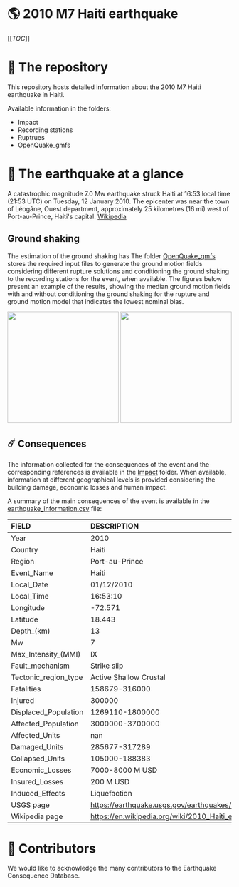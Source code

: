 # 🌎 2010 M7 Haiti earthquake
[[_TOC_]]

# 📂 The repository  

This repository hosts detailed information about the 2010 M7 Haiti earthquake in Haiti.

Available information in the folders:

- Impact
- Recording stations
- Ruptrues
- OpenQuake_gmfs 


# 🚀 The earthquake at a glance 

A catastrophic magnitude 7.0 Mw earthquake struck Haiti at 16:53 local time (21:53 UTC) on Tuesday, 12 January 2010. The epicenter was near the town of Léogâne, Ouest department, approximately 25 kilometres (16 mi) west of Port-au-Prince, Haiti's capital.
[Wikipedia](https://en.wikipedia.org/wiki/2010_Haiti_earthquake)



## Ground shaking

The estimation of the ground shaking has The folder [OpenQuake_gmfs](./OpenQuake_gmfs/) stores the required input files to generate the ground motion fields considering different rupture solutions and conditioning the ground shaking to the recording stations for the event, when available. The figures below present an example of the results, showing the median ground motion fields with and without conditioning the ground shaking for the rupture and ground motion model that indicates the lowest nominal bias.

<img src="./OpenQuake_gmfs/median_gmf_stations_none.png" height="250">
<img src="./OpenQuake_gmfs/median_gmf_stations_seismic.png" height="250">

## ☄️ Consequences

The information collected for the consequences of the event and the corresponding references is available in the [Impact](./Impact) folder. When available, information at different geographical levels is provided considering the building damage, economic losses and human impact.

A summary of the main consequences of the event is available in the [earthquake_information.csv](./earthquake_information.csv) file:

| FIELD                | DESCRIPTION                                                            |
|:---------------------|:-----------------------------------------------------------------------|
| Year                 | 2010                                                                   |
| Country              | Haiti                                                                  |
| Region               | Port-au-Prince                                                         |
| Event_Name           | Haiti                                                                  |
| Local_Date           | 01/12/2010                                                             |
| Local_Time           | 16:53:10                                                               |
| Longitude            | -72.571                                                                |
| Latitude             | 18.443                                                                 |
| Depth_(km)           | 13                                                                     |
| Mw                   | 7                                                                      |
| Max_Intensity_(MMI)  | IX                                                                     |
| Fault_mechanism      | Strike slip                                                            |
| Tectonic_region_type | Active Shallow Crustal                                                 |
| Fatalities           | 158679-316000                                                          |
| Injured              | 300000                                                                 |
| Displaced_Population | 1269110-1800000                                                        |
| Affected_Population  | 3000000-3700000                                                        |
| Affected_Units       | nan                                                                    |
| Damaged_Units        | 285677-317289                                                          |
| Collapsed_Units      | 105000-188383                                                          |
| Economic_Losses      | 7000-8000 M USD                                                        |
| Insured_Losses       | 200 M USD                                                              |
| Induced_Effects      | Liquefaction                                                           |
| USGS page            | https://earthquake.usgs.gov/earthquakes/eventpage/usp000h60h/executive |
| Wikipedia page       | https://en.wikipedia.org/wiki/2010_Haiti_earthquake                    |


# 🌟 Contributors 

We would like to acknowledge the many contributors to the Earthquake Consequence Database.
